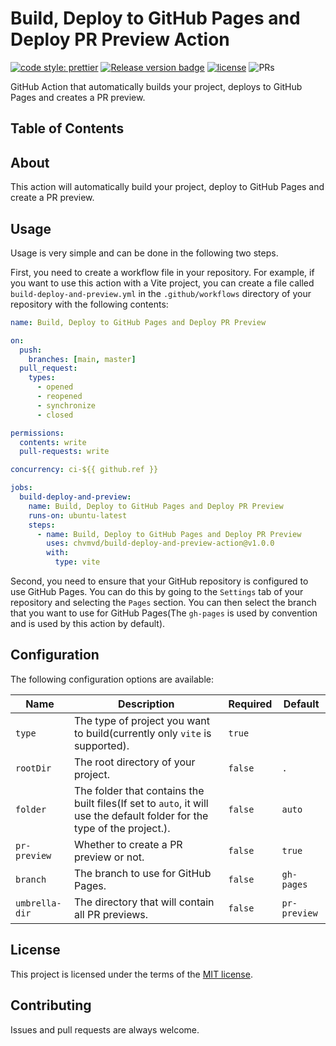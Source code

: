 # Build, Deploy to GitHub Pages and Deploy PR Preview Action

[![code style: prettier](https://img.shields.io/badge/code_style-prettier-ff69b4.svg?style=flat-square)](https://github.com/prettier/prettier)
[![Release version badge](https://img.shields.io/github/v/release/chvmvd/build-deploy-and-preview-action.svg?logo=github)](https://github.com/chvmvd/build-deploy-and-preview-action/releases)
[![license](https://img.shields.io/badge/license-MIT-informational.svg)](LICENSE)
![PRs](https://img.shields.io/badge/PRs-welcome-brightgreen.svg)

GitHub Action that automatically builds your project, deploys to GitHub Pages and creates a PR preview.

## Table of Contents

## About

This action will automatically build your project, deploy to GitHub Pages and create a PR preview.

## Usage

Usage is very simple and can be done in the following two steps.

First, you need to create a workflow file in your repository. For example, if you want to use this action with a Vite project, you can create a file called `build-deploy-and-preview.yml` in the `.github/workflows` directory of your repository with the following contents:

```yaml
name: Build, Deploy to GitHub Pages and Deploy PR Preview

on:
  push:
    branches: [main, master]
  pull_request:
    types:
      - opened
      - reopened
      - synchronize
      - closed

permissions:
  contents: write
  pull-requests: write

concurrency: ci-${{ github.ref }}

jobs:
  build-deploy-and-preview:
    name: Build, Deploy to GitHub Pages and Deploy PR Preview
    runs-on: ubuntu-latest
    steps:
      - name: Build, Deploy to GitHub Pages and Deploy PR Preview
        uses: chvmvd/build-deploy-and-preview-action@v1.0.0
        with:
          type: vite
```

Second, you need to ensure that your GitHub repository is configured to use GitHub Pages. You can do this by going to the `Settings` tab of your repository and selecting the `Pages` section. You can then select the branch that you want to use for GitHub Pages(The `gh-pages` is used by convention and is used by this action by default).

## Configuration

The following configuration options are available:

| Name           | Description                                                                                                              | Required | Default      |
| -------------- | ------------------------------------------------------------------------------------------------------------------------ | -------- | ------------ |
| `type`         | The type of project you want to build(currently only `vite` is supported).                                               | `true`   |              |
| `rootDir`      | The root directory of your project.                                                                                      | `false`  | `.`          |
| `folder`       | The folder that contains the built files(If set to `auto`, it will use the default folder for the type of the project.). | `false`  | `auto`       |
| `pr-preview`   | Whether to create a PR preview or not.                                                                                   | `false`  | `true`       |
| `branch`       | The branch to use for GitHub Pages.                                                                                      | `false`  | `gh-pages`   |
| `umbrella-dir` | The directory that will contain all PR previews.                                                                         | `false`  | `pr-preview` |

## License

This project is licensed under the terms of the [MIT license](LICENSE).

## Contributing

Issues and pull requests are always welcome.

